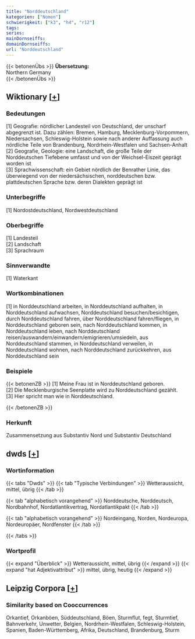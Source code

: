 ```yaml
---
title: "Norddeutschland"
kategorien: ["Nomen"]
schwierigkeit: ["k3", "h4", "r12"]
tags:
series:
mainDornseiffs:
domainDornseiffs:
url: "Norddeutschland"
---
```


{{< betonenÜbs >}}
**Übersetzung:**  
Northern Germany  
{{< /betonenÜbs >}}

## Wiktionary [[+](https://de.wiktionary.org/wiki/Norddeutschland)]

### Bedeutungen
[1] Geografie: nördlicher Landesteil von Deutschland, der unscharf abgegrenzt ist. Dazu zählen: Bremen, Hamburg, Mecklenburg-Vorpommern, Niedersachsen, Schleswig-Holstein sowie nach anderer Auffassung auch nördliche Teile von Brandenburg, Nordrhein-Westfalen und Sachsen-Anhalt  
[2] Geografie, Geologie: eine Landschaft, die große Teile der Norddeutschen Tiefebene umfasst und von der Weichsel-Eiszeit geprägt worden ist  
[3] Sprachwissenschaft: ein Gebiet nördlich der Benrather Linie, das überwiegend von der niedersächsischen, norddeutschen bzw. plattdeutschen Sprache bzw. deren Dialekten geprägt ist  

### Unterbegriffe
[1] Nordostdeutschland, Nordwestdeutschland  

### Oberbegriffe
[1] Landesteil  
[2] Landschaft  
[3] Sprachraum  

### Sinnverwandte
[1] Waterkant  

### Wortkombinationen
[1] in Norddeutschland arbeiten, in Norddeutschland aufhalten, in Norddeutschland aufwachsen, Norddeutschland besuchen/besichtigen, durch Norddeutschland fahren, über Norddeutschland fahren/fliegen, in Norddeutschland geboren sein, nach Norddeutschland kommen, in Norddeutschland leben, nach Norddeutschland reisen/auswandern/einwandern/emigrieren/umsiedeln, aus Norddeutschland stammen, in Norddeutschland verweilen, in Norddeutschland wohnen, nach Norddeutschland zurückkehren, aus Norddeutschland sein  

### Beispiele
{{< betonenZB >}}
[1] Meine Frau ist in Norddeutschland geboren.  
[2] Die Mecklenburgische Seenplatte wird zu Norddeutschland gezählt.  
[3] Hier spricht man wie in Norddeutschland.  

{{< /betonenZB >}}
### Herkunft
Zusammensetzung aus Substantiv Nord und Substantiv Deutschland  



## dwds [[+](https://www.dwds.de/wb/Norddeutschland)]

### Wortinformation
{{< tabs "Dwds" >}}
{{< tab "Typische Verbindungen" >}}
Wetteraussicht, mittel, übrig
{{< /tab >}}

{{< tab "alphabetisch vorangehend" >}}
Norddeutsche, Norddeutsch, Nordbahnhof, Nordatlantikvertrag, Nordatlantikpakt
{{< /tab >}}

{{< tab "alphabetisch vorangehend" >}}
Nordeingang, Norden, Nordeuropa, Nordeuropäer, Nordfenster
{{< /tab >}}

{{< /tabs >}}

### Wortprofil
{{< expand "Überblick" >}} Wetteraussicht, mittel, übrig {{< /expand >}}
{{< expand "hat Adjektivattribut" >}} mittel, übrig, heutig {{< /expand >}}

## Leipzig Corpora [[+](https://corpora.uni-leipzig.de/en/res?word=Norddeutschland&corpusId=deu_newscrawl-public_2018)]


### Similarity based on Cooccurrences
Orkantief, Orkanböen, Süddeutschland, Böen, Sturmflut, fegt, Sturmtief, Bahnverkehr, Unwetter, Belgien, Nordrhein-Westfalen, Schleswig-Holstein, Spanien, Baden-Württemberg, Afrika, Deutschland, Brandenburg, Sturm

